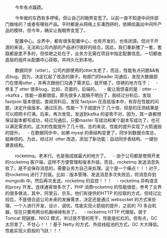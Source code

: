 &nbsp;&nbsp;&nbsp;&nbsp;&nbsp;&nbsp;&nbsp;&nbsp;今年有点蹊跷。

&nbsp;&nbsp;&nbsp;&nbsp;&nbsp;&nbsp;&nbsp;&nbsp;今年做的东西有多啰嗦。但让自己的眼界变宽了。以前一直不知道中间件部门做啥的？或者有哪些产品。平时都是从网络上东凑西拼的，依稀绘画出中间件产品的模样。但今年，确实让我眼界变宽了。

&nbsp;&nbsp;&nbsp;&nbsp;&nbsp;&nbsp;&nbsp;&nbsp;配置中心。业界中，都有很多配置中心，也有开发的，也有闭源。但对于开源的来说，无法和公司内部的产品进行很好的结合。因此，我们重新撸了一套，套路都是差不多的，但惊艳之处在于，业务方无需在项目中指定配置信息。一切都由底层的组件从配置中心获取，并持久化到本地。

&nbsp;&nbsp;&nbsp;&nbsp;&nbsp;&nbsp;&nbsp;&nbsp;数据同步（otter）。公司内部使用的otter太老了，而且，性能有点问题&&有点bug。因为，决定扛起了改造的旗子。和部门的leader 沟通后，发现大数据部门在使用otter 。并再次跟他们沟通了需求后，就开搞了。惊艳的地方在于：
    - 修复了 otter 很多bug，比如，页面的、后端的。
    - 能让我惊喜的是：otter -->kafka ，性能一直都很低，原先很多人就稿不明白了，我经过分析后，发现 fastjson 版本很低，查阅资料后，发现 fastjson 在高低版本中，有存在性能的问题，决定升级版本。通过压测，性能一下子就提升了 几十倍，但是的压测结果是可以把网卡打满。后来，再次发现，发送到kafka 的姿势不对，因为，其一直都想保证副本都写成功，经过沟通后，只要master 写成功和某个副本写成功了，也可以满足需求的。这次的性能提升了几十倍。总的来说，性能的提升实现了火箭速般的提升。
    - 在数据同步中，如果 mysql 的表结构变更了，同步到数据仓库总，挺麻烦的。为此，经过对  otter 改造，添加了新功能：自动同步表结构、一键创建表结构。
    
    
&nbsp;&nbsp;&nbsp;&nbsp;&nbsp;&nbsp;&nbsp;&nbsp;rocketmq。老本行。也是我成就最大的地方了。
    - 由于公司都是使用开发的rocketmq 客户端，这样不方便管理和版本升级。而且，rocketmq 发送消息失败了，是不会保存消息的，需要业务方自己来处理。这个是一个痛点！！！对于，将rocketmq 进行了封装。比如：版本管理、发送消息多次失败后，将消息存到mongodb 中。然后再次发送。rocketmq 的监控！！！
    - rocketmq 异构语言的proxy 开发。连续通宵很多次了，PHP 消费rocketmq 的性能很低，参考了业界的很多做法，其中，阿里云、京东。他们有提供的HTTP 的拉取的方式，但经过比较后，不是很合适公司未来的发展需求，决定还是通过 websocket 的方式来处理。一个人进行开发、设计、调优。性能实现火箭般的提升，之前的 70 多台机器，现在只要用两台机器绰绰有余了。
    - rocketmq HTTP 代理层。居于 Tomcat 短链接、NIO2 模式，听过我不管的死干，性能是杠杠的。但有点，GC 太厉害了，不甘心！！！基于 Netty 的方式、外挂线程池的方式，GC 大大降低。性能实现火箭般的飞跃！！！
    
    
    
    
